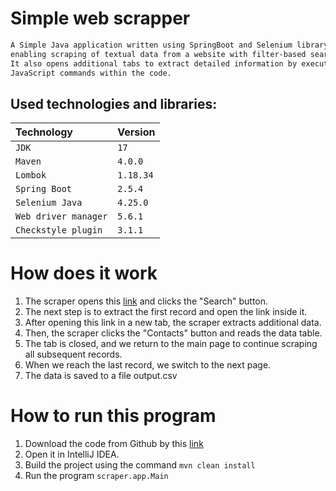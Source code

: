 # Simple web scrapper
```bash
A Simple Java application written using SpringBoot and Selenium library,
enabling scraping of textual data from a website with filter-based search. 
It also opens additional tabs to extract detailed information by executing 
JavaScript commands within the code.
```

## Used technologies and libraries:
| Technology           | Version   |
|:---------------------|:----------|
| `JDK`                | `17`      |
| `Maven`              | `4.0.0`   |
| `Lombok`             | `1.18.34` |
| `Spring Boot`        | `2.5.4`   |
| `Selenium Java`      | `4.25.0`  |
| `Web driver manager` | `5.6.1`   |
| `Checkstyle plugin`  | `3.1.1`   |

# How does it work
1. The scraper opens this [link]("https://hendersonnv-energovweb.tylerhost.net/apps/selfservice#/search") and clicks the "Search" button.
2. The next step is to extract the first record and open the link inside it.
3. After opening this link in a new tab, the scraper extracts additional data.
4. Then, the scraper clicks the "Contacts" button and reads the data table.
5. The tab is closed, and we return to the main page to continue scraping all subsequent records.
6. When we reach the last record, we switch to the next page.
7. The data is saved to a file output.csv

# How to run this program
1. Download the code from Github by this [link]("https://github.com/mrmax24/scraper-app")
2. Open it in IntelliJ IDEA.
3. Build the project using the command ```mvn clean install```
4. Run the program ```scraper.app.Main```










